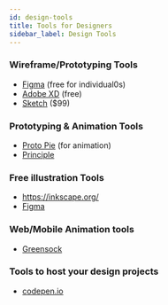 ```yaml
---
id: design-tools
title: Tools for Designers
sidebar_label: Design Tools
---
```


### Wireframe/Prototyping Tools

- [Figma](https://www.figma.com/) (free for individual0s)
- [Adobe XD](https://www.adobe.com/in/products/xd.html) (free)
- [Sketch](https://www.sketch.com/) ($99)

### Prototyping & Animation Tools
- [Proto Pie](https://www.protopie.io/) (for animation)
- [Principle](https://principleformac.com/)

### Free illustration Tools
- https://inkscape.org/
- [Figma](https://www.figma.com/) 

### Web/Mobile Animation tools
- [Greensock](https://greensock.com/)

### Tools to host your design projects
- [codepen.io](https://codepen.io/)



